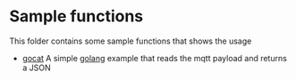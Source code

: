 # Sample functions

This folder contains some sample functions that shows the usage

- [gocat](./gocat)
    A simple [golang](golang.org) example that reads the mqtt payload and returns a JSON
